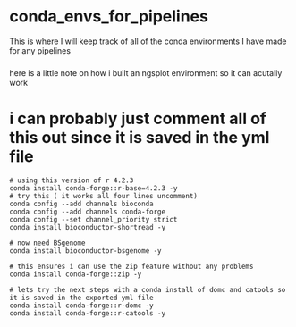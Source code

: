 # conda_envs_for_pipelines
This is where I will keep track of all of the conda environments I have made for any pipelines

###
here is a little note on how i built an ngsplot environment so it can acutally work
# i can probably just comment all of this out since it is saved in the yml file
    # using this version of r 4.2.3
    conda install conda-forge::r-base=4.2.3 -y 
    # try this ( it works all four lines uncomment)
    conda config --add channels bioconda
    conda config --add channels conda-forge
    conda config --set channel_priority strict
    conda install bioconductor-shortread -y

    # now need BSgenome
    conda install bioconductor-bsgenome -y 

    # this ensures i can use the zip feature without any problems
    conda install conda-forge::zip -y
    
    # lets try the next steps with a conda install of domc and catools so it is saved in the exported yml file
    conda install conda-forge::r-domc -y
    conda install conda-forge::r-catools -y
###
